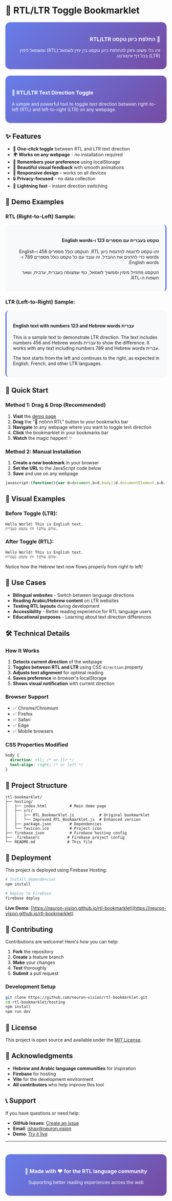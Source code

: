 # 🔄 RTL/LTR Toggle Bookmarklet

<div dir="rtl" style="text-align: right; background: linear-gradient(135deg, #667eea 0%, #764ba2 100%); padding: 20px; border-radius: 15px; color: white; margin: 20px 0;">
  <h3>🔄 החלפת כיוון טקסט RTL/LTR</h3>
  <p>זהו כלי פשוט וחזק להחלפת כיוון טקסט בין ימין לשמאל (RTL) ומשמאל לימין (LTR) בכל דף אינטרנט.</p>
</div>

<div dir="ltr" style="text-align: left; background: linear-gradient(135deg, #667eea 0%, #764ba2 100%); padding: 20px; border-radius: 15px; color: white; margin: 20px 0;">
  <h3>🔄 RTL/LTR Text Direction Toggle</h3>
  <p>A simple and powerful tool to toggle text direction between right-to-left (RTL) and left-to-right (LTR) on any webpage.</p>
</div>

## ✨ Features

- 🎯 **One-click toggle** between RTL and LTR text direction
- 🌍 **Works on any webpage** - no installation required
- 💾 **Remembers your preference** using localStorage
- 🎨 **Beautiful visual feedback** with smooth animations
- 📱 **Responsive design** - works on all devices
- 🔒 **Privacy-focused** - no data collection
- 🚀 **Lightning fast** - instant direction switching

## 🎯 Demo Examples

### RTL (Right-to-Left) Sample:
<div dir="rtl" style="text-align: right; background: #f8f9fa; padding: 20px; border-radius: 10px; border-right: 4px solid #667eea; margin: 15px 0;">
  <h4>טקסט בעברית עם מספרים 123 ו-English words</h4>
  <p>זהו טקסט לדוגמה להדגמת כיוון RTL. הטקסט כולל מספרים 456 ו-English words כדי להדגים את ההבדל. זה עובד עם כל טקסט כולל מספרים 789 ו-English words.</p>
  <p>הטקסט מתחיל מימין וממשיך לשמאל, כפי שמצופה בעברית, ערבית, ושאר השפות ה-RTL.</p>
</div>

### LTR (Left-to-Right) Sample:
<div dir="ltr" style="text-align: left; background: #f8f9fa; padding: 20px; border-radius: 10px; border-left: 4px solid #667eea; margin: 15px 0;">
  <h4>English text with numbers 123 and Hebrew words עברית</h4>
  <p>This is a sample text to demonstrate LTR direction. The text includes numbers 456 and Hebrew words עברית to show the difference. It works with any text including numbers 789 and Hebrew words עברית.</p>
  <p>The text starts from the left and continues to the right, as expected in English, French, and other LTR languages.</p>
</div>

## 🚀 Quick Start

### Method 1: Drag & Drop (Recommended)
1. **Visit** the [demo page](https://neuron-vision.github.io/rtl-bookmarklet)
2. **Drag** the "🔄 החלפת RTL" button to your bookmarks bar
3. **Navigate** to any webpage where you want to toggle text direction
4. **Click** the bookmarklet in your bookmarks bar
5. **Watch** the magic happen! ✨

### Method 2: Manual Installation
1. **Create a new bookmark** in your browser
2. **Set the URL** to the JavaScript code below
3. **Save** and use on any webpage

```javascript
javascript:(function(){var d=document,b=d.body||d.documentElement,s=b.style,c=s.direction,r='rtl',l='ltr';if(c===r){s.direction=l;s.textAlign='left';localStorage.setItem('rtl-toggle','ltr');}else{s.direction=r;s.textAlign='right';localStorage.setItem('rtl-toggle','rtl');}var n=d.createElement('div');n.style.cssText='position:fixed;top:20px;right:20px;background:#667eea;color:white;padding:15px 25px;border-radius:30px;z-index:99999;font-family:Arial;font-size:16px;font-weight:bold;box-shadow:0 8px 25px rgba(0,0,0,0.3);';n.textContent='Direction: '+(s.direction===r?'RTL ←':'LTR →');d.body.appendChild(n);setTimeout(function(){n.remove();},2500);})();
```

## 🎨 Visual Examples

### Before Toggle (LTR):
```
Hello World! This is English text.
שלום עולם! זהו טקסט בעברית.
```

### After Toggle (RTL):
```
Hello World! This is English text.
שלום עולם! זהו טקסט בעברית.
```

Notice how the Hebrew text now flows properly from right to left!

## 🌟 Use Cases

- **Bilingual websites** - Switch between language directions
- **Reading Arabic/Hebrew content** on LTR websites
- **Testing RTL layouts** during development
- **Accessibility** - Better reading experience for RTL language users
- **Educational purposes** - Learning about text direction differences

## 🛠️ Technical Details

### How It Works
1. **Detects current direction** of the webpage
2. **Toggles between RTL and LTR** using CSS `direction` property
3. **Adjusts text alignment** for optimal reading
4. **Saves preference** in browser's localStorage
5. **Shows visual notification** with current direction

### Browser Support
- ✅ Chrome/Chromium
- ✅ Firefox
- ✅ Safari
- ✅ Edge
- ✅ Mobile browsers

### CSS Properties Modified
```css
body {
  direction: rtl; /* or ltr */
  text-align: right; /* or left */
}
```

## 📁 Project Structure

```
rtl-bookmarklet/
├── hosting/
│   ├── index.html          # Main demo page
│   ├── src/
│   │   ├── RTL_Bookmarklet.js           # Original bookmarklet
│   │   └── Improved_RTL_Bookmarklet.js  # Enhanced version
│   ├── package.json        # Dependencies
│   └── favicon.ico         # Project icon
├── firebase.json           # Firebase hosting config
├── .firebaserc            # Firebase project config
└── README.md              # This file
```

## 🚀 Deployment

This project is deployed using Firebase Hosting:

```bash
# Install dependencies
npm install

# Deploy to Firebase
firebase deploy
```

**Live Demo**: [https://neuron-vision.github.io/rtl-bookmarklet](https://neuron-vision.github.io/rtl-bookmarklet)

## 🤝 Contributing

Contributions are welcome! Here's how you can help:

1. **Fork** the repository
2. **Create** a feature branch
3. **Make** your changes
4. **Test** thoroughly
5. **Submit** a pull request

### Development Setup
```bash
git clone https://github.com/neuron-vision/rtl-bookmarklet.git
cd rtl-bookmarklet/hosting
npm install
npm run dev
```

## 📝 License

This project is open source and available under the [MIT License](LICENSE).

## 🙏 Acknowledgments

- **Hebrew and Arabic language communities** for inspiration
- **Firebase** for hosting
- **Vite** for the development environment
- **All contributors** who help improve this tool

## 📞 Support

If you have questions or need help:

- **GitHub Issues**: [Create an issue](https://github.com/neuron-vision/rtl-bookmarklet/issues)
- **Email**: ishay@neuron.vision
- **Demo**: [Try it live](https://neuron-vision.github.io/rtl-bookmarklet)

---

<div style="text-align: center; margin-top: 40px; padding: 20px; background: linear-gradient(135deg, #667eea 0%, #764ba2 100%); border-radius: 15px; color: white;">
  <h3>🌟 Made with ❤️ for the RTL language community</h3>
  <p>Supporting better reading experiences across the web</p>
</div>
